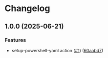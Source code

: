 # Changelog

## 1.0.0 (2025-06-21)


### Features

* setup-powershell-yaml action ([#1](https://github.com/jimmymcpeter/setup-powershell-yaml/issues/1)) ([60aabd7](https://github.com/jimmymcpeter/setup-powershell-yaml/commit/60aabd71d25d1a9f3af4d5c07cdfd7cdd22f95f4))
